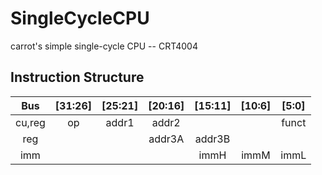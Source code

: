 # SingleCycleCPU

carrot's simple single-cycle CPU -- CRT4004

## Instruction Structure

|  Bus   | [31:26] | [25:21] | [20:16] | [15:11] | [10:6] | [5:0] |
| :----: | :-----: | :-----: | :-----: | :-----: | :----: | :---: |
|cu,reg|op|addr1|addr2|||funct|
|reg|||addr3A|addr3B|||
|imm||||immH|immM|immL|
